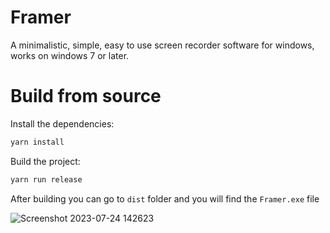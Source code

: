 # Framer

A minimalistic, simple, easy to use screen recorder software for windows, works on windows 7 or later. 

# Build from source

Install the dependencies:

```bash
yarn install
```

Build the project:

```bash
yarn run release
```

After building you can go to `dist` folder and you will find the `Framer.exe` file

![Screenshot 2023-07-24 142623](https://github.com/aryavartcreations/Framer/assets/117010357/53a646db-88ec-49cf-b2e1-97952a9c0876)
